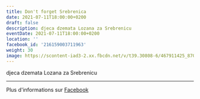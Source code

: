```yaml
---
title: Don't forget Srebrenica
date: 2021-07-11T18:00:00+0200
draft: false
description: djeca dzemata Lozana za Srebrenicu
eventDate: 2021-07-11T18:00:00+0200
location: ''
facebook_id: '216159003711963'
weight: 30
image: https://scontent-iad3-2.xx.fbcdn.net/v/t39.30808-6/467911425_8702124949883247_8451066247417132989_n.jpg?_nc_cat=103&ccb=1-7&_nc_sid=9e60e4&_nc_ohc=J3wNHvhYAWEQ7kNvwF5TWTV&_nc_oc=AdnOZUqx3xVZ9L752hX7L3r81MuTHjWt93phGpb-th__Uy7-N4B0eMh3Kr5HWtB0fTg&_nc_zt=23&_nc_ht=scontent-iad3-2.xx&edm=ABTKTjYEAAAA&_nc_gid=mLwmew1-HP2VM53W2umdUg&oh=00_AfH-SlHlzhtfUxj-JDmKol_F4-WkwLQyq_AJ7Lqa1gOX5g&oe=6810B099
---
```


djeca dzemata Lozana za Srebrenicu

---

Plus d'informations sur [Facebook](https://facebook.com/events/216159003711963)